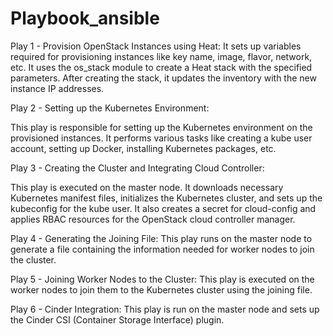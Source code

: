 # Playbook_ansible
Play 1 - Provision OpenStack Instances using Heat:
It sets up variables required for provisioning instances like key name, image, flavor, network, etc.
It uses the os_stack module to create a Heat stack with the specified parameters.
After creating the stack, it updates the inventory with the new instance IP addresses.


Play 2 - Setting up the Kubernetes Environment:

This play is responsible for setting up the Kubernetes environment on the provisioned instances.
It performs various tasks like creating a kube user account, setting up Docker, installing Kubernetes packages, etc.

Play 3 - Creating the Cluster and Integrating Cloud Controller:

This play is executed on the master node.
It downloads necessary Kubernetes manifest files, initializes the Kubernetes cluster, and sets up the kubeconfig for the kube user.
It also creates a secret for cloud-config and applies RBAC resources for the OpenStack cloud controller manager.

Play 4 - Generating the Joining File:
This play runs on the master node to generate a file containing the information needed for worker nodes to join the cluster.

Play 5 - Joining Worker Nodes to the Cluster:
This play is executed on the worker nodes to join them to the Kubernetes cluster using the joining file.

Play 6 - Cinder Integration:
This play is run on the master node and sets up the Cinder CSI (Container Storage Interface) plugin.
